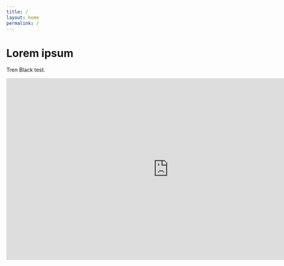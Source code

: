 ```yaml
---
title: /
layout: home
permalink: /
---
```


# Lorem ipsum

Tren Black test.


<iframe width="853" height="480" src="https://www.youtube.com/embed/Fu6X5eBpwKs" title="Australians Are SICK Of This Koala Joke | Bonus Jokes Removed from Netflix" frameborder="0" allow="accelerometer; autoplay; clipboard-write; encrypted-media; gyroscope; picture-in-picture; web-share" allowfullscreen></iframe>
